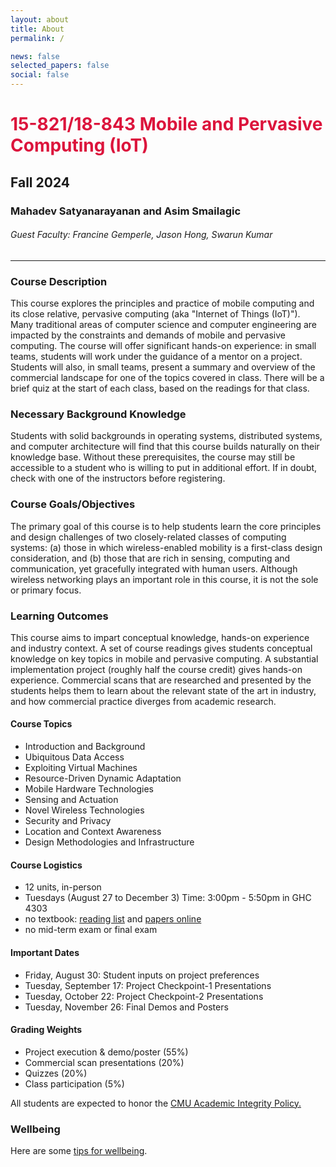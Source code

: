 ```yaml
---
layout: about
title: About
permalink: /

news: false
selected_papers: false
social: false
---
```


# **<span style="color: crimson;">15-821/18-843 Mobile and Pervasive Computing (IoT)</span>**
## Fall 2024

### Mahadev Satyanarayanan and Asim Smailagic
######  Guest Faculty: Francine Gemperle, Jason Hong, Swarun Kumar

___

### Course Description

This course explores the principles and practice of mobile computing
and its close relative, pervasive computing (aka "Internet of Things
(IoT)").  Many traditional areas of computer science and computer
engineering are impacted by the constraints and demands of mobile and
pervasive computing. The course will offer significant hands-on
experience: in small teams, students will work under the guidance of a
mentor on a project.  Students will also, in small teams, present a
summary and overview of the commercial landscape for one of the topics
covered in class.  There will be a brief quiz at the start of each
class, based on the readings for that class.

### Necessary Background Knowledge

Students with solid backgrounds in operating systems, distributed
systems, and computer architecture will find that this course builds
naturally on their knowledge base.  Without these prerequisites, the
course may still be accessible to a student who is willing to put in
additional effort.  If in doubt, check with one of the instructors
before registering.

### Course Goals/Objectives

The primary goal of this course is to help students learn the core
principles and design challenges of two closely-related classes of
computing systems: (a) those in which wireless-enabled mobility is a
first-class design consideration, and (b) those that are rich in
sensing, computing and communication, yet gracefully integrated with
human users.  Although wireless networking plays an important role in
this course, it is not the sole or primary focus.

### Learning Outcomes

This course aims to impart conceptual knowledge, hands-on experience
and industry context.  A set of course readings gives students
conceptual knowledge on key topics in mobile and pervasive computing.
A substantial implementation project (roughly half the course credit)
gives hands-on experience.  Commercial scans that are researched and
presented by the students helps them to learn about the relevant state
of the art in industry, and how commercial practice diverges from
academic research.

#### Course Topics
* Introduction and Background
* Ubiquitous Data Access
* Exploiting Virtual Machines
* Resource-Driven Dynamic Adaptation
* Mobile Hardware Technologies
* Sensing and Actuation
* Novel Wireless Technologies
* Security and Privacy
* Location and Context Awareness
* Design Methodologies and Infrastructure

#### Course Logistics
* 12 units, in-person
* Tuesdays (August 27  to December 3)   Time: 3:00pm - 5:50pm  in GHC 4303
* no textbook: [reading list](assets/READINGS/reading-list-2024.pdf) and [papers online](assets/READINGS/PAPERS)
* no mid-term exam or final exam

#### Important Dates

* Friday, August 30:  Student inputs on project preferences
* Tuesday, September 17: Project Checkpoint-1 Presentations
* Tuesday, October 22: Project Checkpoint-2 Presentations
* Tuesday, November 26: Final Demos and Posters

#### Grading Weights
* Project execution & demo/poster (55%)
* Commercial scan presentations (20%)
* Quizzes (20%)
* Class participation (5%)

All students are expected to honor the  [CMU Academic Integrity Policy.](https://www.cmu.edu/policies/student-and-student-life/academic-integrity.html)


### Wellbeing

Here are some [tips for wellbeing](wellbeing/index.html).
